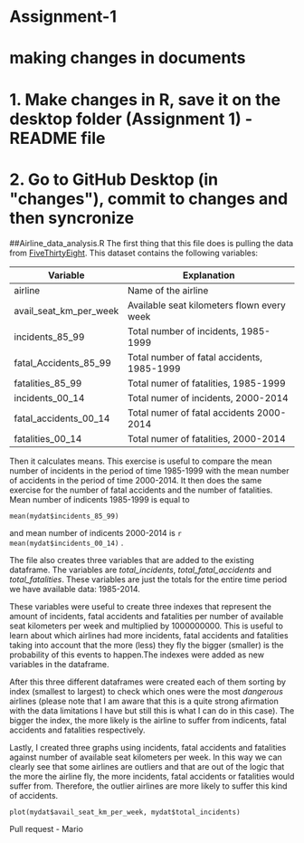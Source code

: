 # Assignment-1

# making changes in documents
# 1. Make changes in R, save it on the desktop folder (Assignment 1) - README file
# 2. Go to GitHub Desktop (in "changes"), commit to changes and then syncronize

##Airline_data_analysis.R
The first thing that this file does is pulling the data from [FiveThirtyEight](https://github.com/fivethirtyeight/data). This dataset contains the following variables:


Variable               |Explanation
-----------------------|------------------------------------------
airline                |Name of the airline
avail_seat_km_per_week |Available seat kilometers flown every week
incidents_85_99        |Total number of incidents, 1985-1999
fatal_Accidents_85_99  |Total number of fatal accidents, 1985-1999
fatalities_85_99       |Total numer of fatalities, 1985-1999
incidents_00_14        |Total numer of incidents, 2000-2014
fatal_accidents_00_14  |Total numer of fatal accidents 2000-2014
fatalities_00_14       |Total numer of fatalities, 2000-2014


Then it calculates means. This exercise is useful to compare the mean number of  incidents in the period of time 1985-1999 with the mean number of accidents in the period of time 2000-2014. It then does the same exercise for the number of fatal accidents and the number of fatalities. Mean number of indicents 1985-1999 is equal to
```{r, include=FALSE, echo=FALSE}
mean(mydat$incidents_85_99)
```
and mean number of indicents 2000-2014 is `r mean(mydat$incidents_00_14)` .
 
The file also creates three variables that are added to the existing dataframe. The variables are *total_incidents*, *total_fatal_accidents* and *total_fatalities*. These variables are just the totals for the entire time period we have available data: 1985-2014.

These variables were useful to create three indexes that represent the amount of incidents, fatal accidents and fatalities per number of available seat kilometers per week and multiplied by 1000000000. This is useful to learn about which airlines had more incidents, fatal accidents and fatalities taking into account that the more (less) they fly the bigger (smaller) is the probability of this events to happen.The indexes were added as new variables in the dataframe.

After this three different dataframes were created each of them sorting by index (smallest to largest) to check which ones were the most *dangerous* airlines (please note that I am aware that this is a quite strong afirmation with the data limitations I have but still this is what I can do in this case). The bigger the index, the more likely is the airline to suffer from indicents, fatal accidents and fatalities respectively.

Lastly, I created three graphs using incidents, fatal accidents and fatalities against number of available seat kilometers per week. In this way we can clearly see that some airlines are outliers and that are out of the logic that the more the airline fly, the more incidents, fatal accidents or fatalities would suffer from. Therefore, the outlier airlines are more likely to suffer this kind of accidents.

```{r plot1, echo=FALSE}
plot(mydat$avail_seat_km_per_week, mydat$total_incidents)
```

Pull request - Mario

